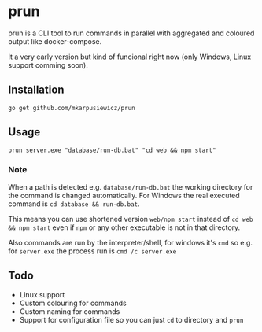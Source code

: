 # prun

prun is a CLI tool to run commands in parallel with aggregated and coloured output like docker-compose.

It a very early version but kind of funcional right now (only Windows, Linux support comming soon).

## Installation

    go get github.com/mkarpusiewicz/prun

## Usage

    prun server.exe "database/run-db.bat" "cd web && npm start"
    
### Note
When a path is detected e.g. ```database/run-db.bat``` the working directory for the command is changed automatically. For Windows the real executed command is ```cd database && run-db.bat```.

This means you can use shortened version ```web/npm start``` instead of ```cd web && npm start``` even if ```npm``` or any other executable is not in that directory.

Also commands are run by the interpreter/shell, for windows it's ```cmd``` so e.g. for ```server.exe``` the process run is ```cmd /c server.exe```
    
## Todo
- Linux support
- Custom colouring for commands
- Custom naming for commands
- Support for configuration file so you can just ```cd``` to directory and ```prun```

